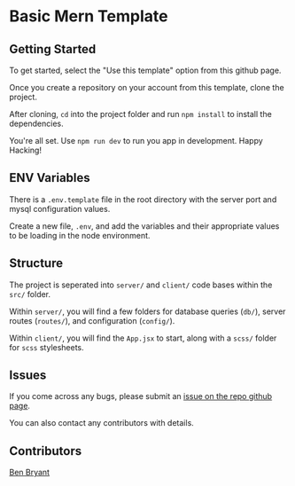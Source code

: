 # Basic Mern Template

## Getting Started

To get started, select the "Use this template" option from this github page.

Once you create a repository on your account from this template, clone the project.

After cloning, `cd` into the project folder and run `npm install` to install the dependencies.

You're all set. Use `npm run dev` to run you app in development. Happy Hacking!

## ENV Variables

There is a `.env.template` file in the root directory with the server port and mysql configuration values.

Create a new file, `.env`, and add the variables and their appropriate values to be loading in the node environment.

## Structure

The project is seperated into `server/` and `client/` code bases within the `src/` folder.

Within `server/`, you will find a few folders for database queries (`db/`), server routes (`routes/`), and configuration (`config/`).

Within `client/`, you will find the `App.jsx` to start, along with a `scss/` folder for `scss` stylesheets.

## Issues

If you come across any bugs, please submit an [issue on the repo github page](https://github.com/Bryantellius/basic-mern-template/issues).

You can also contact any contributors with details.

## Contributors

[Ben Bryant]("https://github.com/Bryantellius")
